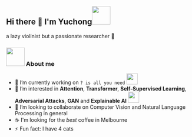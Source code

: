 <h2>Hi there 👋 I'm Yuchong<img src="https://media.giphy.com/media/mGcNjsfWAjY5AEZNw6/giphy.gif" width="50"></h2>

a lazy violinist but a passionate researcher :hugs:

### <img src="https://media.giphy.com/media/VgCDAzcKvsR6OM0uWg/giphy.gif" width="50"> About me

- 🔭 I’m currently working on  `? is all you need` <img src="https://media.giphy.com/media/WUlplcMpOCEmTGBtBW/giphy.gif" width="30">
- 🌱 I’m interested in **Attention**, **Transformer**, **Self-Supervised Learning**, **Adversarial Attacks**, **GAN** and **Explainable AI** <img src="https://media.giphy.com/media/WUlplcMpOCEmTGBtBW/giphy.gif" width="30">
- 👯 I’m looking to collaborate on Computer Vision and Natural Language Processing in general
- :coffee: I'm looking for the *best* coffee in Melbourne
- ⚡ Fun fact: I have 4 cats
